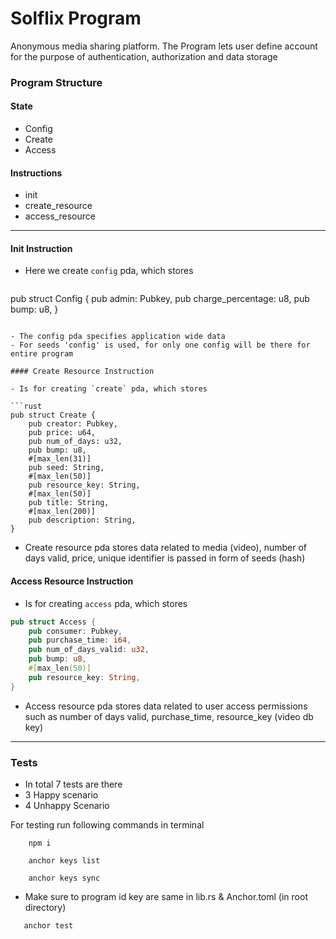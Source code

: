 # Solflix Program

Anonymous media sharing platform. The Program lets user define account for the purpose of authentication, authorization
and data storage

### Program Structure

#### State

- Config
- Create
- Access

#### Instructions

- init
- create_resource
- access_resource

<hr/>

#### Init Instruction

- Here we create `config` pda, which stores

  ```rust
pub struct Config {
    pub admin: Pubkey,
    pub charge_percentage: u8,
    pub bump: u8,
}
```

- The config pda specifies application wide data
- For seeds 'config' is used, for only one config will be there for entire program

#### Create Resource Instruction

- Is for creating `create` pda, which stores

```rust
pub struct Create {
    pub creator: Pubkey,
    pub price: u64,
    pub num_of_days: u32,
    pub bump: u8,
    #[max_len(31)]
    pub seed: String,
    #[max_len(50)]
    pub resource_key: String,
    #[max_len(50)]
    pub title: String,
    #[max_len(200)]
    pub description: String,
}
```

- Create resource pda stores data related to media (video), number of days valid, price, unique identifier is passed in
  form of seeds (hash)

#### Access Resource Instruction

- Is for creating `access` pda, which stores

```rust
pub struct Access {
    pub consumer: Pubkey,
    pub purchase_time: i64,
    pub num_of_days_valid: u32,
    pub bump: u8,
    #[max_len(50)]
    pub resource_key: String,
}
```

- Access resource pda stores data related to user access permissions such as number of days valid, purchase_time,
  resource_key (video db key)

<hr/>

### Tests

- In total 7 tests are there
- 3 Happy scenario
- 4 Unhappy Scenario

For testing run following commands in terminal

```shell
    npm i
```

```shell
    anchor keys list
```

```shell
    anchor keys sync
```

- Make sure to program id key are same in lib.rs & Anchor.toml (in root directory)

```shell
   anchor test
```